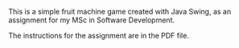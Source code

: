 This is a simple fruit machine game created with Java Swing, as an assignment for my MSc in Software Development.

The instructions for the assignment are in the PDF file.
